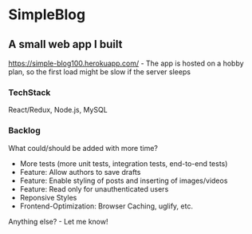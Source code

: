 # SimpleBlog

## A small web app I built 
https://simple-blog100.herokuapp.com/ - The app is hosted on a hobby plan, so the first load might be slow if the server sleeps

### TechStack
React/Redux, Node.js, MySQL 

### Backlog
What could/should be added with more time?
- More tests (more unit tests, integration tests, end-to-end tests)
- Feature: Allow authors to save drafts
- Feature: Enable styling of posts and inserting of images/videos
- Feature: Read only for unauthenticated users
- Reponsive Styles
- Frontend-Optimization: Browser Caching, uglify, etc.

Anything else? - Let me know!
